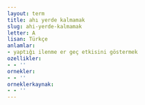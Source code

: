 ```yaml
---
layout: term
title: ahı yerde kalmamak
slug: ahi-yerde-kalmamak
letter: A
lisan: Türkçe
anlamlar:
- yaptığı ilenme er geç etkisini göstermek
ozellikler:
- - ''
ornekler:
- - ''
orneklerkaynak:
- - ''
---
```

